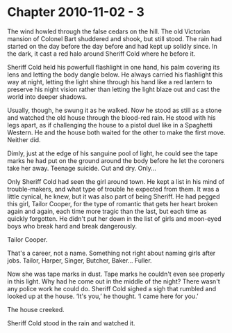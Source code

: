 # Chapter 2010-11-02 - 3

The wind howled through the false cedars on the hill.  The old Victorian mansion of Colonel Bart
shuddered and shook, but still stood.  The rain had started on the day before the day before
and had kept up solidly since.  In the dark, it cast a red halo around Sheriff Cold where he 
before it.

Sheriff Cold held his powerfull flashlight in one hand, his palm covering its lens and letting
the body dangle below.  He always carried his flashlight this way at night, letting the light
shine through his hand like a red lantern to preserve his night vision rather than letting the light
blaze out and cast the world into deeper shadows.

Usually, though, he swung it as he walked.  Now he stood as still as a stone and watched the old
house through the blood-red rain.  He stood with his legs apart, as if challenging the house to
a pistol duel like in a Spaghetti Western.  He and the house both waited for the other to make
the first move.  Neither did.

Dimly, just at the edge of his sanguine pool of light, he could see the tape marks he had put
on the ground around the body before he let the coroners take her away.  Teenage suicide.  Cut
and dry.  Only...

Only Sheriff Cold had seen the girl around town.  He kept a list in his mind of trouble-makers,
and what type of trouble he expected from them.  It was a little cynical, he knew, but it was
also part of being Sheriff.  He had pegged this girl, Tailor Cooper, for the type of romantic
that gets her heart broken again and again, each time more tragic than the last, but each time
as quickly forgotten.  He didn't put her down in the list of girls and moon-eyed boys who
break hard and break dangerously.

Tailor Cooper.

That's a career, not a name.  Something not right about naming girls after jobs.  Tailor,
Harper, Singer, Butcher, Baker... Fuller.

Now she was tape marks in dust.  Tape marks he couldn't even see properly in this light.
Why had he come out in the middle of the night?  There wasn't any police work he could do.
Sheriff Cold sighed a sigh that rumbled and looked up at the house.  ‘It's you,’ he thought.
‘I came here for you.’

The house creeked.

Sheriff Cold stood in the rain and watched it.
